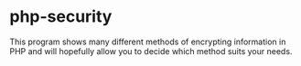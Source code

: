 php-security
============

This program shows many different methods of encrypting information in PHP and will hopefully allow you to decide which method suits your needs.